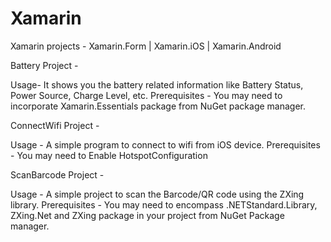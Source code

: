 # Xamarin
Xamarin projects  - Xamarin.Form | Xamarin.iOS | Xamarin.Android

Battery Project - 
  
  Usage- It shows you the battery related information like Battery Status, Power Source, Charge Level, etc. 
  Prerequisites - You may need to incorporate Xamarin.Essentials package from NuGet package manager. 
  
ConnectWifi Project -

  Usage - A simple program to connect to wifi from iOS device.
  Prerequisites - You may need to Enable HotspotConfiguration
  
ScanBarcode Project - 

  Usage - A simple project to scan the Barcode/QR code using the ZXing library.
  Prerequisites - You may need to encompass .NETStandard.Library, ZXing.Net and ZXing package in your project from NuGet Package manager. 
